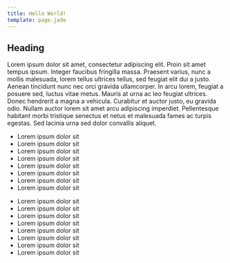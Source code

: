 ```yaml
---
title: Hello World!
template: page.jade
---
```


Heading
-----------

Lorem ipsum dolor sit amet, consectetur adipiscing elit. Proin sit amet tempus ipsum. Integer faucibus fringilla massa. Praesent varius, nunc a mollis malesuada, lorem tellus ultrices tellus, sed feugiat elit dui a justo. Aenean tincidunt nunc nec orci gravida ullamcorper. In arcu lorem, feugiat a posuere sed, luctus vitae metus. Mauris at urna ac leo feugiat ultrices. Donec hendrerit a magna a vehicula. Curabitur et auctor justo, eu gravida odio. Nullam auctor lorem sit amet arcu adipiscing imperdiet. Pellentesque habitant morbi tristique senectus et netus et malesuada fames ac turpis egestas. Sed lacinia urna sed dolor convallis aliquet. 

<div class="column-group">

<ul class="all-50 small-100">
<li>Lorem ipsum dolor sit
<li>Lorem ipsum dolor sit
<li>Lorem ipsum dolor sit
<li>Lorem ipsum dolor sit
<li>Lorem ipsum dolor sit
<li>Lorem ipsum dolor sit
<li>Lorem ipsum dolor sit
<li>Lorem ipsum dolor sit
</ul>

<ul class="all-50 small-100">
<li>Lorem ipsum dolor sit
<li>Lorem ipsum dolor sit
<li>Lorem ipsum dolor sit
<li>Lorem ipsum dolor sit
<li>Lorem ipsum dolor sit
<li>Lorem ipsum dolor sit
<li>Lorem ipsum dolor sit
<li>Lorem ipsum dolor sit
</ul>
</div>

